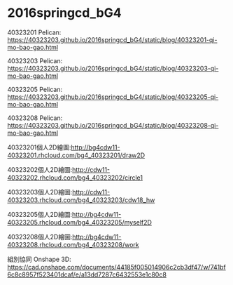 # 2016springcd_bG4

40323201 Pelican: https://40323203.github.io/2016springcd_bG4/static/blog/40323201-qi-mo-bao-gao.html


40323203 Pelican: https://40323203.github.io/2016springcd_bG4/static/blog/40323203-qi-mo-bao-gao.html


40323205 Pelican: https://40323203.github.io/2016springcd_bG4/static/blog/40323205-qi-mo-bao-gao.html


40323208 Pelican: https://40323203.github.io/2016springcd_bG4/static/blog/40323208-qi-mo-bao-gao.html


40323201個人2D繪圖:http://bg4cdw11-40323201.rhcloud.com/bg4_40323201/draw2D


40323202個人2D繪圖:http://cdw11-40323202.rhcloud.com/bg4_40323202/circle1


40323203個人2D繪圖:http://cdw11-40323203.rhcloud.com/bg4_40323203/cdw18_hw


40323205個人2D繪圖:http://bg4cdw11-40323205.rhcloud.com/bg4_40323205/myself2D


40323208個人2D繪圖:http://bg4cdw11-40323208.rhcloud.com/bg4_40323208/work


組別協同 Onshape 3D: https://cad.onshape.com/documents/44185f005014906c2cb3df47/w/741bf6c8c8957f523401dcaf/e/a13dd7287c6432553e1c80c8